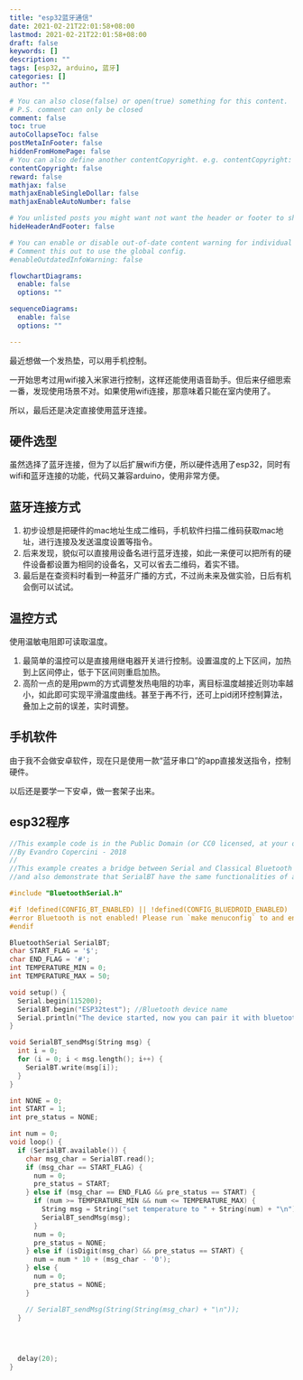 ```yaml
---
title: "esp32蓝牙通信"
date: 2021-02-21T22:01:58+08:00
lastmod: 2021-02-21T22:01:58+08:00
draft: false
keywords: []
description: ""
tags: [esp32, arduino, 蓝牙]
categories: []
author: ""

# You can also close(false) or open(true) something for this content.
# P.S. comment can only be closed
comment: false
toc: true
autoCollapseToc: false
postMetaInFooter: false
hiddenFromHomePage: false
# You can also define another contentCopyright. e.g. contentCopyright: "This is another copyright."
contentCopyright: false
reward: false
mathjax: false
mathjaxEnableSingleDollar: false
mathjaxEnableAutoNumber: false

# You unlisted posts you might want not want the header or footer to show
hideHeaderAndFooter: false

# You can enable or disable out-of-date content warning for individual post.
# Comment this out to use the global config.
#enableOutdatedInfoWarning: false

flowchartDiagrams:
  enable: false
  options: ""

sequenceDiagrams: 
  enable: false
  options: ""

---
```

最近想做一个发热垫，可以用手机控制。

一开始思考过用wifi接入米家进行控制，这样还能使用语音助手。但后来仔细思索一番，发现使用场景不对。如果使用wifi连接，那意味着只能在室内使用了。

所以，最后还是决定直接使用蓝牙连接。

## 硬件选型

虽然选择了蓝牙连接，但为了以后扩展wifi方便，所以硬件选用了esp32，同时有wifi和蓝牙连接的功能，代码又兼容arduino，使用非常方便。

## 蓝牙连接方式

1. 初步设想是把硬件的mac地址生成二维码，手机软件扫描二维码获取mac地址，进行连接及发送温度设置等指令。
2. 后来发现，貌似可以直接用设备名进行蓝牙连接，如此一来便可以把所有的硬件设备都设置为相同的设备名，又可以省去二维码，着实不错。
3. 最后是在查资料时看到一种蓝牙广播的方式，不过尚未来及做实验，日后有机会倒可以试试。

## 温控方式

使用温敏电阻即可读取温度。

1. 最简单的温控可以是直接用继电器开关进行控制。设置温度的上下区间，加热到上区间停止，低于下区间则重启加热。
2. 高阶一点的是用pwm的方式调整发热电阻的功率，离目标温度越接近则功率越小，如此即可实现平滑温度曲线。甚至于再不行，还可上pid闭环控制算法，叠加上之前的误差，实时调整。

## 手机软件

由于我不会做安卓软件，现在只是使用一款“蓝牙串口”的app直接发送指令，控制硬件。

以后还是要学一下安卓，做一套架子出来。

## esp32程序

```c
//This example code is in the Public Domain (or CC0 licensed, at your option.)
//By Evandro Copercini - 2018
//
//This example creates a bridge between Serial and Classical Bluetooth (SPP)
//and also demonstrate that SerialBT have the same functionalities of a normal Serial

#include "BluetoothSerial.h"

#if !defined(CONFIG_BT_ENABLED) || !defined(CONFIG_BLUEDROID_ENABLED)
#error Bluetooth is not enabled! Please run `make menuconfig` to and enable it
#endif

BluetoothSerial SerialBT;
char START_FLAG = '$';
char END_FLAG = '#';
int TEMPERATURE_MIN = 0;
int TEMPERATURE_MAX = 50;

void setup() {
  Serial.begin(115200);
  SerialBT.begin("ESP32test"); //Bluetooth device name
  Serial.println("The device started, now you can pair it with bluetooth!");
}

void SerialBT_sendMsg(String msg) {
  int i = 0;
  for (i = 0; i < msg.length(); i++) {
    SerialBT.write(msg[i]);
  }
}

int NONE = 0;
int START = 1;
int pre_status = NONE;

int num = 0;
void loop() {
  if (SerialBT.available()) {
    char msg_char = SerialBT.read();
    if (msg_char == START_FLAG) {
      num = 0;
      pre_status = START;
    } else if (msg_char == END_FLAG && pre_status == START) {
      if (num >= TEMPERATURE_MIN && num <= TEMPERATURE_MAX) {
        String msg = String("set temperature to " + String(num) + "\n");
        SerialBT_sendMsg(msg);
      }
      num = 0;
      pre_status = NONE;
    } else if (isDigit(msg_char) && pre_status == START) {
      num = num * 10 + (msg_char - '0');
    } else {
      num = 0;
      pre_status = NONE;
    }

    // SerialBT_sendMsg(String(String(msg_char) + "\n"));
  }

  
    

  delay(20);
}
```
